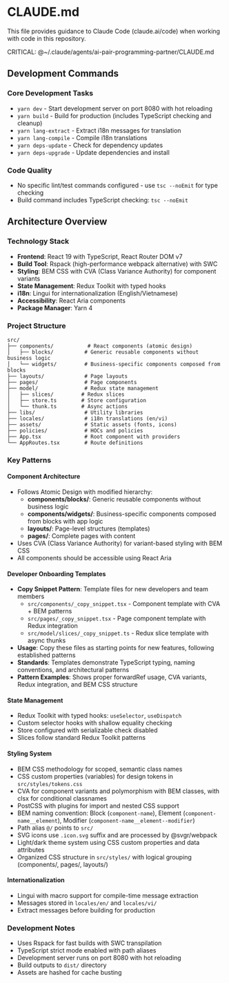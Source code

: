 # CLAUDE.md

This file provides guidance to Claude Code (claude.ai/code) when working with code in this repository.

CRITICAL: @~/.claude/agents/ai-pair-programming-partner/CLAUDE.md

## Development Commands

### Core Development Tasks

- `yarn dev` - Start development server on port 8080 with hot reloading
- `yarn build` - Build for production (includes TypeScript checking and cleanup)
- `yarn lang-extract` - Extract i18n messages for translation
- `yarn lang-compile` - Compile i18n translations
- `yarn deps-update` - Check for dependency updates
- `yarn deps-upgrade` - Update dependencies and install

### Code Quality

- No specific lint/test commands configured - use `tsc --noEmit` for type checking
- Build command includes TypeScript checking: `tsc --noEmit`

## Architecture Overview

### Technology Stack

- **Frontend**: React 19 with TypeScript, React Router DOM v7
- **Build Tool**: Rspack (high-performance webpack alternative) with SWC
- **Styling**: BEM CSS with CVA (Class Variance Authority) for component variants
- **State Management**: Redux Toolkit with typed hooks
- **i18n**: Lingui for internationalization (English/Vietnamese)
- **Accessibility**: React Aria components
- **Package Manager**: Yarn 4

### Project Structure

```
src/
├── components/           # React components (atomic design)
│   ├── blocks/          # Generic reusable components without business logic
│   └── widgets/         # Business-specific components composed from blocks
├── layouts/             # Page layouts
├── pages/               # Page components
├── model/               # Redux state management
│   ├── slices/         # Redux slices
│   ├── store.ts        # Store configuration
│   └── thunk.ts        # Async actions
├── libs/                # Utility libraries
├── locales/             # i18n translations (en/vi)
├── assets/              # Static assets (fonts, icons)
├── policies/            # HOCs and policies
├── App.tsx              # Root component with providers
└── AppRoutes.tsx        # Route definitions
```

### Key Patterns

#### Component Architecture

- Follows Atomic Design with modified hierarchy:
  - **components/blocks/**: Generic reusable components without business logic
  - **components/widgets/**: Business-specific components composed from blocks with app logic
  - **layouts/**: Page-level structures (templates)
  - **pages/**: Complete pages with content
- Uses CVA (Class Variance Authority) for variant-based styling with BEM CSS
- All components should be accessible using React Aria

#### Developer Onboarding Templates

- **Copy Snippet Pattern**: Template files for new developers and team members
  - `src/components/_copy_snippet.tsx` - Component template with CVA + BEM patterns
  - `src/pages/_copy_snippet.tsx` - Page component template with Redux integration  
  - `src/model/slices/_copy_snippet.ts` - Redux slice template with async thunks
- **Usage**: Copy these files as starting points for new features, following established patterns
- **Standards**: Templates demonstrate TypeScript typing, naming conventions, and architectural patterns
- **Pattern Examples**: Shows proper forwardRef usage, CVA variants, Redux integration, and BEM CSS structure

#### State Management

- Redux Toolkit with typed hooks: `useSelector`, `useDispatch`
- Custom selector hooks with shallow equality checking
- Store configured with serializable check disabled
- Slices follow standard Redux Toolkit patterns

#### Styling System

- BEM CSS methodology for scoped, semantic class names
- CSS custom properties (variables) for design tokens in `src/styles/tokens.css`
- CVA for component variants and polymorphism with BEM classes, with clsx for conditional classnames
- PostCSS with plugins for import and nested CSS support
- BEM naming convention: Block (`component-name`), Element (`component-name__element`), Modifier (`component-name__element--modifier`)
- Path alias `@/` points to `src/`
- SVG icons use `.icon.svg` suffix and are processed by @svgr/webpack
- Light/dark theme system using CSS custom properties and data attributes
- Organized CSS structure in `src/styles/` with logical grouping (components/, pages/, layouts/)

#### Internationalization

- Lingui with macro support for compile-time message extraction
- Messages stored in `locales/en/` and `locales/vi/`
- Extract messages before building for production

### Development Notes

- Uses Rspack for fast builds with SWC transpilation
- TypeScript strict mode enabled with path aliases
- Development server runs on port 8080 with hot reloading
- Build outputs to `dist/` directory
- Assets are hashed for cache busting
